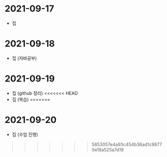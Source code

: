 # 2021-09-17

- 집

# 2021-09-18

- 집 (자바공부)

# 2021-09-19

- 집 (github 정리)
<<<<<<< HEAD
- 집 (복습)
=======

# 2021-09-20

- 집 (수업 진행)
>>>>>>> 5853057e4a93c454b36ad1c98770e18a525a7d19
